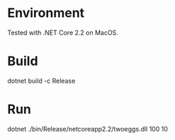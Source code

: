# Environment
Tested with .NET Core 2.2 on MacOS.

# Build
dotnet build -c Release

# Run
dotnet ./bin/Release/netcoreapp2.2/twoeggs.dll 100 10
